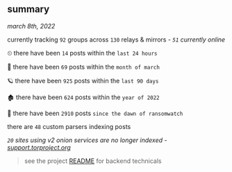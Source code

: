 
## summary
_march 8th, 2022_

currently tracking `92` groups across `130` relays & mirrors - _`51` currently online_

⏲ there have been `14` posts within the `last 24 hours`

🦈 there have been `69` posts within the `month of march`

🪐 there have been `925` posts within the `last 90 days`

🏚 there have been `624` posts within the `year of 2022`

🦕 there have been `2910` posts `since the dawn of ransomwatch`

there are `48` custom parsers indexing posts

_`20` sites using v2 onion services are no longer indexed - [support.torproject.org](https://support.torproject.org/onionservices/v2-deprecation/)_

> see the project [README](https://github.com/thetanz/ransomwatch#ransomwatch--) for backend technicals
